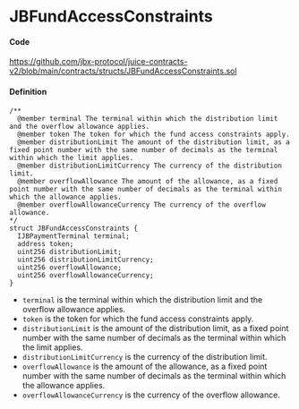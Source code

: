 # JBFundAccessConstraints

#### Code

https://github.com/jbx-protocol/juice-contracts-v2/blob/main/contracts/structs/JBFundAccessConstraints.sol

#### Definition

```
/** 
  @member terminal The terminal within which the distribution limit and the overflow allowance applies.
  @member token The token for which the fund access constraints apply.
  @member distributionLimit The amount of the distribution limit, as a fixed point number with the same number of decimals as the terminal within which the limit applies.
  @member distributionLimitCurrency The currency of the distribution limit.
  @member overflowAllowance The amount of the allowance, as a fixed point number with the same number of decimals as the terminal within which the allowance applies.
  @member overflowAllowanceCurrency The currency of the overflow allowance.
*/
struct JBFundAccessConstraints {
  IJBPaymentTerminal terminal;
  address token;
  uint256 distributionLimit;
  uint256 distributionLimitCurrency;
  uint256 overflowAllowance;
  uint256 overflowAllowanceCurrency;
}
```

* `terminal` is the terminal within which the distribution limit and the overflow allowance applies.
* `token` is the token for which the fund access constraints apply.
* `distributionLimit` is the amount of the distribution limit, as a fixed point number with the same number of decimals as the terminal within which the limit applies.
* `distributionLimitCurrency` is the currency of the distribution limit.
* `overflowAllowance` is the amount of the allowance, as a fixed point number with the same number of decimals as the terminal within which the allowance applies.
* `overflowAllowanceCurrency` is the currency of the overflow allowance.